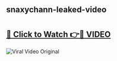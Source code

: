 ## snaxychann-leaked-video 

# <h2><a href="http://freeplayer.one?title=snaxychann-leaked-video&ref=21J">🔗 Click to Watch 👉🔴 VIDEO</a></h2>

<a href="http://freeplayer.one?title=snaxychann-leaked-video&ref=21J" rel="nofollow" data-target="animated-image.originalLink"><img src="https://i.ibb.co.com/xMMVF88/686577567.gif" alt="Viral Video Original" style="max-width: 100%; display: inline-block;" data-target="animated-image.originalImage"></a>

